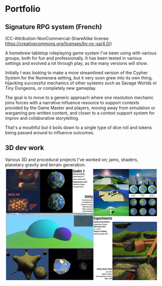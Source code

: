 # Portfolio

## Signature RPG system (French)
(CC-Attribution-NonCommercial-ShareAlike license: https://creativecommons.org/licenses/by-nc-sa/4.0/)

A homebrew tabletop roleplaying game system I've been using with various groups, both for fun and professionally. It has been tested in various settings and evolved a lot through play, as the many versions will show.

Initially I was looking to make a more streamlined version of the Cypher System for the Numenera setting, but it very soon grew into its own thing, hijacking successful mechanics of other systems such as Savage Worlds or Tiny Dungeons, or completely new gameplay.

The goal is to move to a generic approach where one resolution mechanic joins forces with a narrative influence resource to support contexts provided by the Game Master and players, moving away from simulation or wargaming pre-written content, and closer to a context support system for improv and collaborative storytelling.

That's a mouthful but it boils down to a single type of dice roll and tokens being passed around to influence outcomes.

## 3D dev work
Various 3D and procedural projects I've worked on; jams, shaders, planetary gravity and terrain generation.
![Portfolio](https://raw.githubusercontent.com/eetson/portfolio/master/Eetson-portfolio-quick.jpg)
